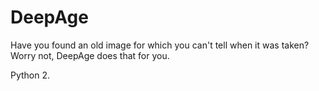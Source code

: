 # DeepAge 

Have you found an old image for which you can't tell when it was taken? Worry not, DeepAge does that for you.  

Python 2.
